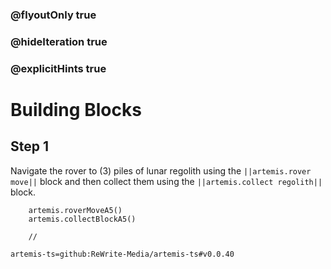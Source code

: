 ### @flyoutOnly true
### @hideIteration true
### @explicitHints true

# Building Blocks

## Step 1
Navigate the rover to (3) piles of lunar regolith using the ``||artemis.rover move||`` block and then collect them using the ``||artemis.collect regolith||`` block.

```ghost
    artemis.roverMoveA5()
    artemis.collectBlockA5()
```
```template
    //
```

```package
artemis-ts=github:ReWrite-Media/artemis-ts#v0.0.40
```